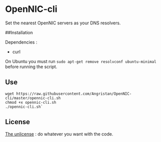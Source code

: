 # OpenNIC-cli
Set the nearest OpenNIC servers as your DNS resolvers. 

##Installation

Dependencies :
- curl

On Ubuntu you must run `sudo apt-get remove resolvconf ubuntu-minimal` before running the script.

## Use
```
wget https://raw.githubusercontent.com/Angristan/OpenNIC-cli/master/opennic-cli.sh
chmod +x opennic-cli.sh
./opennic-cli.sh`
```

## License

[The unlicense](https://github.com/Angristan/ArchLinux-DNS-server/blob/master/LICENSE) : do whatever you want with the code.
